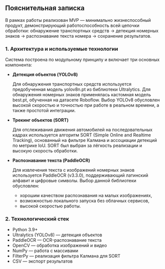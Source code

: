 ## Пояснительная записка

В рамках работы реализован MVP — минимально жизнеспособный продукт, демонстрирующий работоспособность всей цепочки обработки:
обнаружение транспортных средств → детекция номерных знаков → распознавание текста номера → сохранение результатов.

### 1. Архитектура и используемые технологии

Система построена по модульному принципу и включает три основных компонента:

- **Детекция объектов (YOLOv8)**

  Для обнаружения транспортных средств используется предобученная модель yolov8n.pt из библиотеки Ultralytics.
  Для обнаружения номерных знаков применялась кастомная модель best.pt, обученная на датасете Roboflow.
  Выбор YOLOv8 обусловлен высокой скоростью и точностью при работе в реальном времени, а также простотой интеграции.

- **Трекинг объектов (SORT)**

  Для отслеживания движения автомобилей на последовательных кадрах используется алгоритм SORT (Simple Online and Realtime Tracking), основанный на фильтре Калмана и ассоциации детекций по метрике IoU.
  SORT был выбран за лёгкость реализации и высокую скорость обработки.

- **Распознавание текста (PaddleOCR)**

  Для извлечения текста с изображений номерных знаков используется PaddleOCR (v3.3.0), поддерживающий латинский алфавит и цифровые символы.
  Выбор данной библиотеки обусловлен:

  - хорошим качеством распознавания на малых изображениях,
  - возможностью локального запуска без облачных сервисов,
  - высокой скоростью работы.

### 2. Технологический стек

- Python 3.9+
- Ultralytics (YOLOv8) — детекция объектов
- PaddleOCR — OCR-распознавание текста
- OpenCV — обработка изображений и видео
- NumPy — работа с массивами
- FilterPy — реализация фильтра Калмана для SORT
- CSV — экспорт результатов